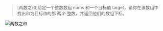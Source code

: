 > [两数之和]给定一个整数数组 nums 和一个目标值 target，请你在该数组中找出和为目标值的那 两个 整数，并返回他们的数组下标。

![两数之和](https://ybqu.oss-cn-beijing.aliyuncs.com/img/image-20200412193841228.png)